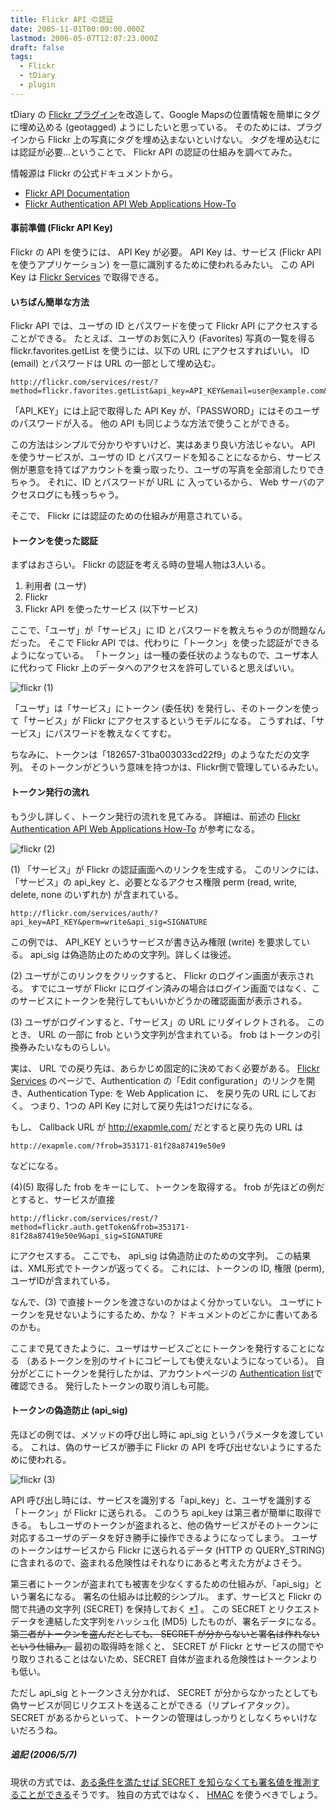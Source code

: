 ```yaml
---
title: Flickr API の認証
date: 2005-11-01T00:00:00.000Z
lastmod: 2006-05-07T12:07:23.000Z
draft: false
tags:
  - Flickr
  - tDiary
  - plugin
---
```


tDiary の [Flickr プラグイン](http://dev.machu.jp:8080/flickr_plugin/)を改造して、Google Mapsの位置情報を簡単にタグに埋め込める (geotagged) ようにしたいと思っている。 そのためには、プラグインから Flickr 上の写真にタグを埋め込まないといけない。 タグを埋め込むには認証が必要…ということで、 Flickr API の認証の仕組みを調べてみた。

情報源は Flickr の公式ドキュメントから。

- [Flickr API Documentation](http://flickr.com/services/api/)
- [Flickr Authentication API Web Applications How-To](http://flickr.com/services/api/auth.howto.web.html)

#### 事前準備 (Flickr API Key)

Flickr の API を使うには、 API Key が必要。 API Key は、サービス (Flickr API を使うアプリケーション) を一意に識別するために使われるみたい。 この API Key は [Flickr Services](http://flickr.com/services/api/key.gne) で取得できる。

#### いちばん簡単な方法

Flickr API では、ユーザの ID とパスワードを使って Flickr API にアクセスすることができる。 たとえば、ユーザのお気に入り (Favorites) 写真の一覧を得る flickr.favorites.getList を使うには、以下の URL にアクセスすればいい。 ID (email) とパスワードは URL の一部として埋め込む。

```
http://flickr.com/services/rest/?method=flickr.favorites.getList&api_key=API_KEY&email=user@example.com&password=PASSWORD
```

「API_KEY」には上記で取得した API Key が、「PASSWORD」にはそのユーザのパスワードが入る。 他の API も同じような方法で使うことができる。

この方法はシンプルで分かりやすいけど、実はあまり良い方法じゃない。 API を使うサービスが、ユーザの ID とパスワードを知ることになるから、サービス側が悪意を持てばアカウントを乗っ取ったり、ユーザの写真を全部消したりできちゃう。 それに、ID とパスワードが URL に 入っているから、 Web サーバのアクセスログにも残っちゃう。

そこで、 Flickr には認証のための仕組みが用意されている。

#### トークンを使った認証

まずはおさらい。 Flickr の認証を考える時の登場人物は3人いる。

1. 利用者 (ユーザ)
2. Flickr
3. Flickr API を使ったサービス (以下サービス)

ここで、「ユーザ」が「サービス」に ID とパスワードを教えちゃうのが問題なんだった。 そこで Flickr API では、代わりに「トークン」を使った認証ができるようになっている。 「トークン」は一種の委任状のようなもので、ユーザ本人に代わって Flickr 上のデータへのアクセスを許可していると思えばいい。

![flickr (1)](@/assets/flickr/58607423.jpg "flickr (1)")

「ユーザ」は「サービス」にトークン (委任状) を発行し、そのトークンを使って「サービス」が Flickr にアクセスするというモデルになる。 こうすれば、「サービス」にパスワードを教えなくてすむ。

ちなみに、トークンは「182657-31ba003033cd22f9」のようなただの文字列。 そのトークンがどういう意味を持つかは、Flickr側で管理しているみたい。

#### トークン発行の流れ

もう少し詳しく、トークン発行の流れを見てみる。 詳細は、前述の [Flickr Authentication API Web Applications How-To](http://flickr.com/services/api/auth.howto.web.html) が参考になる。

![flickr (2)](@/assets/flickr/58607434.jpg "flickr (2)")

(1) 「サービス」が Flickr の認証画面へのリンクを生成する。 このリンクには、「サービス」の api_key と、必要となるアクセス権限 perm (read, write, delete, none のいずれか) が含まれている。

```
http://flickr.com/services/auth/?api_key=API_KEY&perm=write&api_sig=SIGNATURE
```

この例では、 API_KEY というサービスが書き込み権限 (write) を要求している。 api_sig は偽造防止のための文字列。詳しくは後述。

(2) ユーザがこのリンクをクリックすると、 Flickr のログイン画面が表示される。 すでにユーザが Flickr にログイン済みの場合はログイン画面ではなく、このサービスにトークンを発行してもいいかどうかの確認画面が表示される。

(3) ユーザがログインすると、「サービス」の URL にリダイレクトされる。 このとき、 URL の一部に frob という文字列が含まれている。 frob はトークンの引換券みたいなものらしい。

実は、 URL での戻り先は、あらかじめ固定的に決めておく必要がある。 [Flickr Services](http://flickr.com/services/api/registered_keys.gne) のページで、Authentication の「Edit configuration」のリンクを開き、Authentication Type: を Web Application に、 を戻り先の URL にしておく。 つまり、1つの API Key に対して戻り先は1つだけになる。

もし、 Callback URL が <http://exapmle.com/> だとすると戻り先の URL は

```
http://exapmle.com/?frob=353171-81f28a87419e50e9
```

などになる。

(4)(5) 取得した frob をキーにして、トークンを取得する。 frob が先ほどの例だとすると、サービスが直接

```
http://flickr.com/services/rest/?method=flickr.auth.getToken&frob=353171-81f28a87419e50e9&api_sig=SIGNATURE
```

にアクセスする。 ここでも、 api_sig は偽造防止のための文字列。 この結果は、XML形式でトークンが返ってくる。 これには、トークンの ID, 権限 (perm), ユーザIDが含まれている。

なんで、(3) で直接トークンを渡さないのかはよく分かっていない。 ユーザにトークンを見せないようにするため、かな？ ドキュメントのどこかに書いてあるのかも。

ここまで見てきたように、ユーザはサービスごとにトークンを発行することになる （あるトークンを別のサイトにコピーしても使えないようになっている）。 自分がどこにトークンを発行したかは、アカウントページの [Authentication list](http://flickr.com/services/auth/list.gne)で確認できる。 発行したトークンの取り消しも可能。

#### トークンの偽造防止 (api_sig)

先ほどの例では、メソッドの呼び出し時に api_sig というパラメータを渡している。 これは、偽のサービスが勝手に Flickr の API を呼び出せないようにするために使われる。

![flickr (3)](@/assets/flickr/58607443.jpg "flickr (3)")

API 呼び出し時には、サービスを識別する「api_key」と、ユーザを識別する「トークン」が Flickr に送られる。 このうち api_key は第三者が簡単に取得できる。 もしユーザのトークンが盗まれると、他の偽サービスがそのトークンに対応するユーザのデータを好き勝手に操作できるようになってしまう。 ユーザのトークンはサービスから Flickr に送られるデータ (HTTP の QUERY_STRING) に含まれるので、盗まれる危険性はそれなりにあると考えた方がよさそう。

第三者にトークンが盗まれても被害を少なくするための仕組みが、「api_sig」という署名になる。 署名の仕組みは比較的シンプル。 まず、サービスと Flickr の間で共通の文字列 (SECRET) を保持しておく [\*1](# "SECRET は http://flickr.com/services/api/registered_keys.gne で取得できる") 。 この SECRET とリクエストデータを連結した文字列をハッシュ化 (MD5) したものが、署名データになる。 ~~第三者がトークンを盗んだとしても、 SECRET が分からないと署名は作れないという仕組み。~~ 最初の取得時を除くと、 SECRET が Flickr とサービスの間でやり取りされることはないため、SECRET 自体が盗まれる危険性はトークンよりも低い。

ただし api_sig とトークンさえ分かれば、 SECRET が分からなかったとしても偽サービスが同じリクエストを送ることができる（リプレイアタック）。 SECRET があるからといって、トークンの管理はしっかりとしなくちゃいけないだろうね。

##### 追記 (2006/5/7)

現状の方式では、[ある条件を満たせば SECRET を知らなくても署名値を推測することができる](http://labs.cybozu.co.jp/blog/kazuho/archives/2006/05/hatena_auth_api-2.php)そうです。 独自の方式ではなく、 [HMAC](http://www.ipa.go.jp/security/rfc/RFC2104JA.html) を使うべきでしょう。
